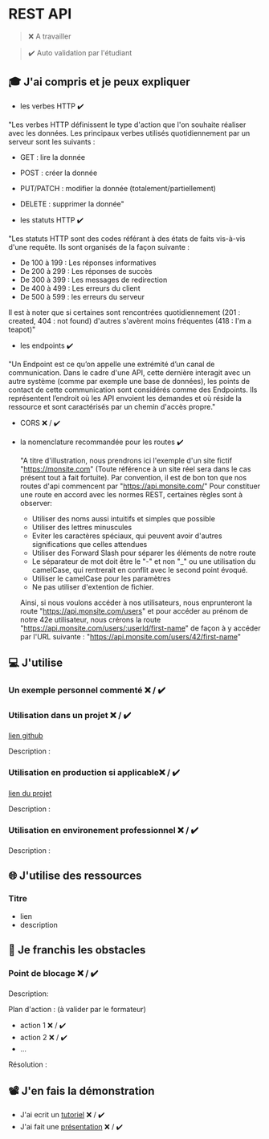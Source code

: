 # REST API

> ❌ A travailler

> ✔️ Auto validation par l'étudiant

## 🎓 J'ai compris et je peux expliquer

- les verbes HTTP ✔️

"Les verbes HTTP définissent le type d'action que l'on souhaite réaliser avec les données.
Les principaux verbes utilisés quotidiennement par un serveur sont les suivants :

- GET : lire la donnée
- POST : créer la donnée
- PUT/PATCH : modifier la donnée (totalement/partiellement)
- DELETE : supprimer la donnée"

- les statuts HTTP ✔️

"Les statuts HTTP sont des codes référant à des états de faits vis-à-vis d'une requête.
Ils sont organisés de la façon suivante :

- De 100 à 199 : Les réponses informatives
- De 200 à 299 : Les réponses de succès
- De 300 à 399 : Les messages de redirection
- De 400 à 499 : Les erreurs du client
- De 500 à 599 : les erreurs du serveur

Il est à noter que si certaines sont rencontrées quotidiennement (201 : created, 404 : not found) d'autres s'avèrent moins fréquentes (418 : I'm a teapot)"

- les endpoints ✔️

"Un Endpoint est ce qu’on appelle une extrémité d’un canal de communication.
Dans le cadre d'une API, cette dernière interagit avec un autre système (comme par exemple une base de données), les points de contact de cette communication sont considérés comme des Endpoints. Ils représentent l’endroit où les API envoient les demandes et où réside la ressource et sont caractérisés par un chemin d'accès propre."

- CORS ❌ / ✔️
- la nomenclature recommandée pour les routes ✔️

  "A titre d'illustration, nous prendrons ici l'exemple d'un site fictif "https://monsite.com" (Toute référence à un site réel sera dans le cas présent tout à fait fortuite).
  Par convention, il est de bon ton que nos routes d'api commencent par "https://api.monsite.com/"
  Pour constituer une route en accord avec les normes REST, certaines règles sont à observer:

  - Utiliser des noms aussi intuitifs et simples que possible
  - Utiliser des lettres minuscules
  - Eviter les caractères spéciaux, qui peuvent avoir d'autres significations que celles attendues
  - Utiliser des Forward Slash pour séparer les éléments de notre route
  - Le séparateur de mot doit être le "-" et non "\_" ou une utilisation du camelCase, qui rentrerait en conflit avec le second point évoqué.
  - Utiliser le camelCase pour les paramètres
  - Ne pas utiliser d'extention de fichier.

  Ainsi, si nous voulons accéder à nos utilisateurs, nous enprunteront la route "https://api.monsite.com/users" et pour accéder au prénom de notre 42e utilisateur, nous crérons la route "https://api.monsite.com/users/:userId/first-name" de façon à y accéder par l'URL suivante : "https://api.monsite.com/users/42/first-name"

## 💻 J'utilise

### Un exemple personnel commenté ❌ / ✔️

### Utilisation dans un projet ❌ / ✔️

[lien github](...)

Description :

### Utilisation en production si applicable❌ / ✔️

[lien du projet](...)

Description :

### Utilisation en environement professionnel ❌ / ✔️

Description :

## 🌐 J'utilise des ressources

### Titre

- lien
- description

## 🚧 Je franchis les obstacles

### Point de blocage ❌ / ✔️

Description:

Plan d'action : (à valider par le formateur)

- action 1 ❌ / ✔️
- action 2 ❌ / ✔️
- ...

Résolution :

## 📽️ J'en fais la démonstration

- J'ai ecrit un [tutoriel](...) ❌ / ✔️
- J'ai fait une [présentation](...) ❌ / ✔️

